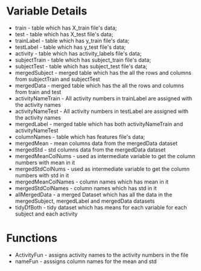 # Variable Details
* train - table which has X_train file's data;
* test  - table which has X_test file's data;
* trainLabel - table which has y_train file's data;
* testLabel - table which has y_test file's data;
* activity - table which has activity_labels file's data;
* subjectTrain - table which has subject_train file's data;
* subjectTest - table which has subject_test file's data;
* mergedSubject - merged table which has the all the rows and columns from subjectTrain and subjectTest
* mergedData - merged table which has the all the rows and columns from train and test
* activityNameTrain - All activity numbers in trainLabel are assigned with the activity names
* activityNameTest - All activity numbers in testLabel are assigned with the activity names
* mergedLabel - merged table which has both activityNameTrain and activityNameTest
* columnNames - table which has features file's data;
* mergedMean - mean columns data from the mergedData dataset
* mergedStd - std columns data from the mergedData dataset
* mergedMeanColNums - used as intermediate variable to get the column numbers with mean in it
* mergedStdColNums - used as intermediate variable to get the column numbers with std in it
* mergedMeanColNames - column names which has mean in it
* mergedStdColNames - column names which has std in it
* allMergedData - a merged Dataset which has all the data in the mergedSubject, mergedLabel and mergedData datasets
* tidyDfBoth - tidy dataset which has means for each variable for each subject and each activity




# Functions
* ActivityFun - assigns activity names to the activity numbers in the file
* nameFun - asssigns column names for the mean and std 

